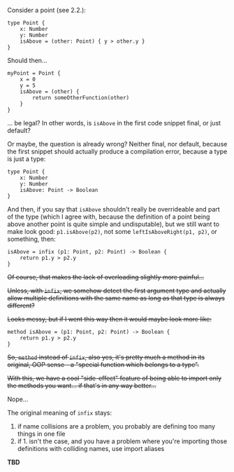 Consider a point (see 2.2.):

```
type Point {
    x: Number
    y: Number
    isAbove = (other: Point) { y > other.y }
}
```

Should then...

```
myPoint = Point {
    x = 0
    y = 5
    isAbove = (other) {
        return someOtherFunction(other)
    }
}
```

... be legal? In other words, is `isAbove` in the first code snippet final, or just default?

Or maybe, the question is already wrong? Neither final, nor default, because the first snippet should actually
produce a compilation error, because a type is just a type:

```
type Point {
    x: Number
    y: Number
    isAbove: Point -> Boolean
}
```

And then, if you say that `isAbove` shouldn't really be overrideable and part of the type (which I agree with,
because the definition of a point being above another point is quite simple and undisputable), but we still want to
make look good: `p1.isAbove(p2)`, not some `leftIsAboveRight(p1, p2)`, or something, then:

```
isAbove = infix (p1: Point, p2: Point) -> Boolean {
    return p1.y > p2.y
}
```

~~Of course, that makes the lack of overloading slightly more painful...~~

~~Unless, with `infix`, we somehow detect the first argument type and actually allow
multiple definitions with the same name as long as that type is always different?~~

~~Looks messy, but if I went this way then it would maybe look more like:~~

```
method isAbove = (p1: Point, p2: Point) -> Boolean {
    return p1.y > p2.y
}
```

~~So, `method` instead of `infix`, also yes, it's pretty much a method in its original, OOP sense -
a "special function which belongs to a type".~~

~~With this, we have a cool "side-effect" feature of being able to import only the methods you want...
if that's in any way better...~~

Nope...

The original meaning of `infix` stays:
1. if name collisions are a problem, you probably are defining too many things in one file
2. if 1. isn't the case, and you have a problem where you're importing those definitions with colliding names,
   use import aliases

**TBD**